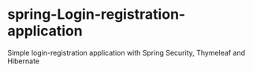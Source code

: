 # spring-Login-registration-application
Simple login-registration application with Spring Security, Thymeleaf and Hibernate
